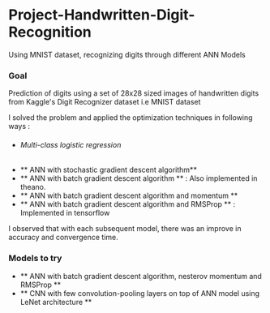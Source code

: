 # Project-Handwritten-Digit-Recognition
Using MNIST dataset, recognizing digits through different ANN Models

### Goal ### 
Prediction of digits using a set of 28x28 sized images of handwritten digits from Kaggle's Digit Recognizer dataset i.e MNIST dataset

I solved the problem and applied the optimization techniques in following ways : 
* ###### Multi-class logistic regression ######
* ** ANN with stochastic gradient descent algorithm** 
* ** ANN with batch gradient descent algorithm ** : Also implemented in theano.
* ** ANN with batch gradient descent algorithm and momentum **
* ** ANN with batch gradient descent algorithm and RMSProp ** : Implemented in tensorflow

I observed that with each subsequent model, there was an improve in accuracy and convergence time.

### Models to try ###
* ** ANN with batch gradient descent algorithm, nesterov momentum and RMSProp **
* ** CNN with few convolution-pooling layers on top of ANN model using LeNet architecture **
